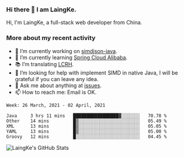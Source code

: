 ### Hi there 👋 I am LaingKe.

Hi, I'm LaingKe, a full-stack web developer from China.

### More about my recent activity

- 🔭 I’m currently working on [simdjson-java](https://github.com/laingke/simdjson-java).
- 🌱 I’m currently learning [Spring Cloud Alibaba](https://github.com/alibaba/spring-cloud-alibaba).
- :books: I’m translating [LCRH](https://github.com/LCTT/LCRH).
- 🤔 I’m looking for help with implement SIMD in native Java, I will be grateful if you can leave any idea.
- 💬 Ask me about anything at [issues](https://github.com/laingke/laingke/issues).
- 📫 How to reach me: Email is OK.

<!--START_SECTION:waka-->
```text
Week: 26 March, 2021 - 02 April, 2021

Java     3 hrs 11 mins   █████████████████▓░░░░░░░   70.78 % 
Other    14 mins         █▒░░░░░░░░░░░░░░░░░░░░░░░   05.49 % 
XML      13 mins         █▒░░░░░░░░░░░░░░░░░░░░░░░   05.05 % 
YAML     13 mins         █▒░░░░░░░░░░░░░░░░░░░░░░░   05.00 % 
Groovy   12 mins         █░░░░░░░░░░░░░░░░░░░░░░░░   04.45 % 
```
<!--END_SECTION:waka-->

![LaingKe's GitHub Stats](https://github-readme-stats.vercel.app/api?username=laingke&show_icons=true&theme=nightowl&count_private=true)
